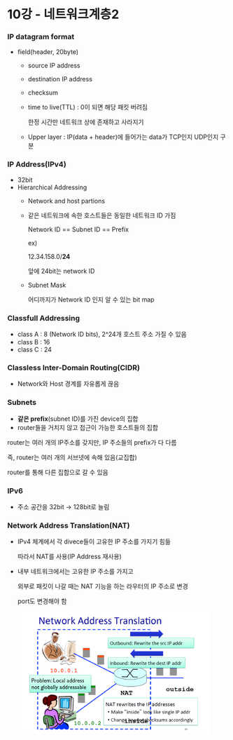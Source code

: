 # 10강 - 네트워크계층2


### IP datagram format

- field(header, 20byte)
    - source IP address
    - destination IP address
    - checksum
    - time to live(TTL) : 0이 되면 해당 패킷 버려짐
        
        한정 시간만 네트워크 상에 존재하고 사라지기
        
    - Upper layer : IP(data + header)에 들어가는 data가 TCP인지 UDP인지 구분

### IP Address(IPv4)

- 32bit
- Hierarchical Addressing
    - Network and host partions
    - 같은 네트워크에 속한 호스트들은 동일한 네트워크 ID 가짐
        
        Network ID == Subnet ID == Prefix
        
        ex) 
        
        12.34.158.0/**24**
        
        앞에 24bit는  network ID
        
    - Subnet Mask
        
        어디까지가 Network ID 인지 알 수 있는 bit map
        

### Classfull Addressing

- class A : 8 (Network ID bits), 2^24개 호스트 주소 가질 수 있음
- class B : 16
- class C : 24

### Classless Inter-Domain Routing(CIDR)

- Network와 Host 경계를 자유롭게 끊음

### Subnets

- **같은 prefix**(subnet ID)를 가진 device의 집합
- router들을 거치지 않고 접근이 가능한 호스트들의 집합

router는 여러 개의 IP주소를 갖지만, IP 주소들의 prefix가 다 다름

즉, router는 여러 개의 서브넷에 속해 있음(교집합) 

router를 통해 다른 집합으로 갈 수 있음

### IPv6

- 주소 공간을 32bit → 128bit로 늘림

### Network Address Translation(NAT)

- IPv4 체계에서 각 divece들이 고유한 IP 주소를 가지기 힘듦
    
    따라서 NAT를 사용(IP Address 재사용)
    
- 내부 네트워크에서는 고유한 IP 주소를 가지고
    
    외부로 패킷이 나갈 때는 NAT 기능을 하는 라우터의 IP 주소로 변경
    
    port도 변경해야 함
    
    ![Untitled](./img/ch09/img1.png)